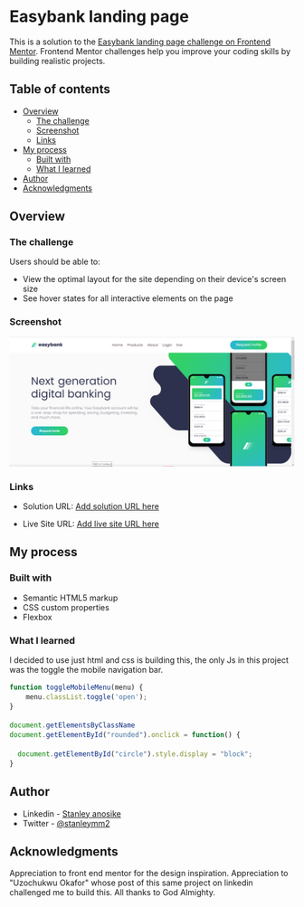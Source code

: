 # Easybank landing page 

This is a solution to the [Easybank landing page challenge on Frontend Mentor](https://www.frontendmentor.io/challenges/easybank-landing-page-WaUhkoDN). Frontend Mentor challenges help you improve your coding skills by building realistic projects. 


## Table of contents

- [Overview](#overview)
  - [The challenge](#the-challenge)
  - [Screenshot](#screenshot)
  - [Links](#links)
- [My process](#my-process)
  - [Built with](#built-with)
  - [What I learned](#what-i-learned)
- [Author](#author)
- [Acknowledgments](#acknowledgments)

## Overview

### The challenge

Users should be able to:

- View the optimal layout for the site depending on their device's screen size
- See hover states for all interactive elements on the page

### Screenshot

![](images/Screenshot%20(163).png)


### Links

- Solution URL: [Add solution URL here](https://www.frontendmentor.io/solutions/responsive-page-for-easybank-built-using-alpinejs-html5-and-css3-XDisJDQcy)

- Live Site URL: [Add live site URL here](https://greycode-007.github.io/Easybank/)

## My process

### Built with

- Semantic HTML5 markup
- CSS custom properties
- Flexbox


### What I learned

I decided to use just html and css is building this, the only Js in this project was the toggle the mobile navigation bar. 


```js
function toggleMobileMenu(menu) {
    menu.classList.toggle('open');
}

document.getElementsByClassName
document.getElementById("rounded").onclick = function() {
  
  document.getElementById("circle").style.display = "block";
}
```

## Author

- Linkedin - [Stanley anosike](https://www.linkedin.com/stanleyanosike)
- Twitter - [@stanleymm2](https://www.twitter.com/stanleymm2)

## Acknowledgments

Appreciation to front end mentor for the design inspiration. Appreciation to "Uzochukwu Okafor" whose post of this same project on linkedin challenged me to build this. All thanks to God Almighty.

